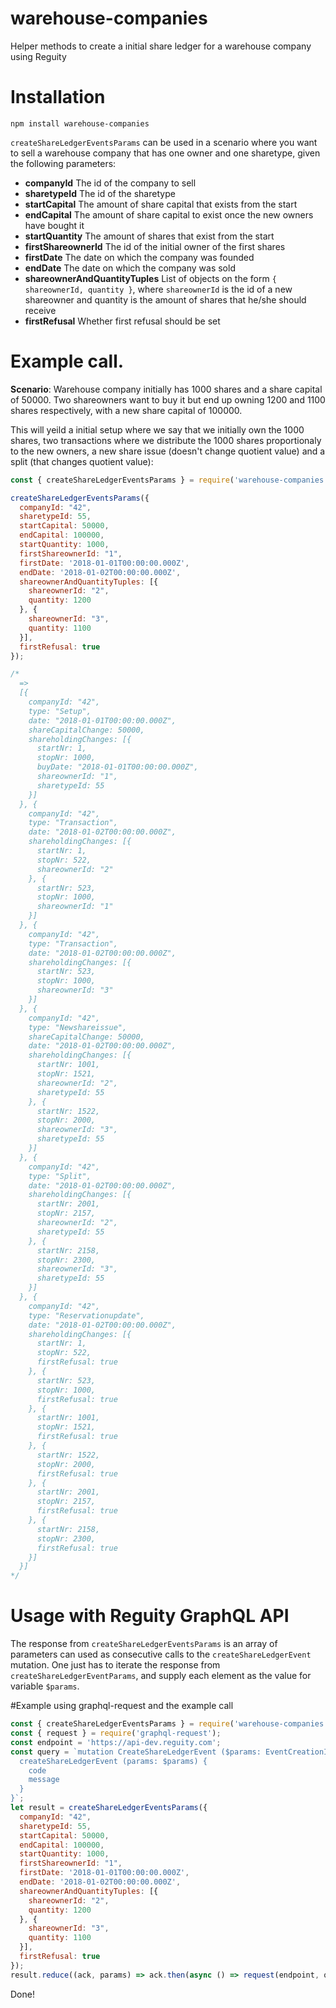 # warehouse-companies
Helper methods to create a initial share ledger for a warehouse company using Reguity

# Installation
```
npm install warehouse-companies
```

`createShareLedgerEventsParams` can be used in a scenario where you want to sell a warehouse company that has
one owner and one sharetype, given the following parameters:

* **companyId** The id of the company to sell
* **sharetypeId** The id of the sharetype
* **startCapital** The amount of share capital that exists from the start
* **endCapital** The amount of share capital to exist once the new owners have bought it
* **startQuantity** The amount of shares that exist from the start
* **firstShareownerId** The id of the initial owner of the first shares
* **firstDate** The date on which the company was founded
* **endDate** The date on which the company was sold
* **shareownerAndQuantityTuples** List of objects on the form `{ shareownerId, quantity }`, where `shareownerId` is the id of a new shareowner and quantity is the amount of shares that he/she should receive
* **firstRefusal** Whether first refusal should be set

# Example call.
**Scenario**: Warehouse company initially has 1000 shares and a share capital of 50000.
Two shareowners want to buy it but end up owning 1200 and 1100 shares respectively, with a new share capital of 100000.


This will yeild a initial setup where we say that we initially own the 1000 shares, two transactions where we distribute the 1000 shares proportionaly to the new owners, a new share issue (doesn't change quotient value) and a split (that changes quotient value):

```js
const { createShareLedgerEventsParams } = require('warehouse-companies');

createShareLedgerEventsParams({
  companyId: "42",
  sharetypeId: 55,
  startCapital: 50000,
  endCapital: 100000,
  startQuantity: 1000,
  firstShareownerId: "1",
  firstDate: '2018-01-01T00:00:00.000Z',
  endDate: '2018-01-02T00:00:00.000Z',
  shareownerAndQuantityTuples: [{
    shareownerId: "2",
    quantity: 1200
  }, {
    shareownerId: "3",
    quantity: 1100
  }],
  firstRefusal: true
});

/*
  =>
  [{
    companyId: "42",
    type: "Setup",
    date: "2018-01-01T00:00:00.000Z",
    shareCapitalChange: 50000,
    shareholdingChanges: [{
      startNr: 1,
      stopNr: 1000,
      buyDate: "2018-01-01T00:00:00.000Z",
      shareownerId: "1",
      sharetypeId: 55
    }]
  }, {
    companyId: "42",
    type: "Transaction",
    date: "2018-01-02T00:00:00.000Z",
    shareholdingChanges: [{
      startNr: 1,
      stopNr: 522,
      shareownerId: "2"
    }, {
      startNr: 523,
      stopNr: 1000,
      shareownerId: "1"
    }]
  }, {
    companyId: "42",
    type: "Transaction",
    date: "2018-01-02T00:00:00.000Z",
    shareholdingChanges: [{
      startNr: 523,
      stopNr: 1000,
      shareownerId: "3"
    }]
  }, {
    companyId: "42",
    type: "Newshareissue",
    shareCapitalChange: 50000,
    date: "2018-01-02T00:00:00.000Z",
    shareholdingChanges: [{
      startNr: 1001,
      stopNr: 1521,
      shareownerId: "2",
      sharetypeId: 55
    }, {
      startNr: 1522,
      stopNr: 2000,
      shareownerId: "3",
      sharetypeId: 55
    }]
  }, {
    companyId: "42",
    type: "Split",
    date: "2018-01-02T00:00:00.000Z",
    shareholdingChanges: [{
      startNr: 2001,
      stopNr: 2157,
      shareownerId: "2",
      sharetypeId: 55
    }, {
      startNr: 2158,
      stopNr: 2300,
      shareownerId: "3",
      sharetypeId: 55
    }]
  }, {
    companyId: "42",
    type: "Reservationupdate",
    date: "2018-01-02T00:00:00.000Z",
    shareholdingChanges: [{
      startNr: 1,
      stopNr: 522,
      firstRefusal: true
    }, {
      startNr: 523,
      stopNr: 1000,
      firstRefusal: true
    }, {
      startNr: 1001,
      stopNr: 1521,
      firstRefusal: true
    }, {
      startNr: 1522,
      stopNr: 2000,
      firstRefusal: true
    }, {
      startNr: 2001,
      stopNr: 2157,
      firstRefusal: true
    }, {
      startNr: 2158,
      stopNr: 2300,
      firstRefusal: true
    }]
  }]
*/
```

# Usage with Reguity GraphQL API
The response from `createShareLedgerEventsParams` is an array of parameters can used as consecutive calls to the `createShareLedgerEvent` mutation.
One just has to iterate the response from `createShareLedgerEventParams`, and supply each element as the value for variable `$params`.

#Example using graphql-request and the example call
```js
const { createShareLedgerEventsParams } = require('warehouse-companies');
const { request } = require('graphql-request');
const endpoint = 'https://api-dev.reguity.com';
const query = `mutation CreateShareLedgerEvent ($params: EventCreationInput!) {
  createShareLedgerEvent (params: $params) {
    code
    message
  }
}`;
let result = createShareLedgerEventsParams({
  companyId: "42",
  sharetypeId: 55,
  startCapital: 50000,
  endCapital: 100000,
  startQuantity: 1000,
  firstShareownerId: "1",
  firstDate: '2018-01-01T00:00:00.000Z',
  endDate: '2018-01-02T00:00:00.000Z',
  shareownerAndQuantityTuples: [{
    shareownerId: "2",
    quantity: 1200
  }, {
    shareownerId: "3",
    quantity: 1100
  }],
  firstRefusal: true
});
result.reduce((ack, params) => ack.then(async () => request(endpoint, query, { params })), Promise.all([]));
```

Done!

